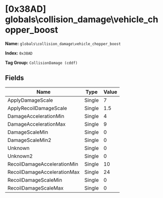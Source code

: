 # [0x38AD] globals\collision_damage\vehicle_chopper_boost

**Name:** ```globals\collision_damage\vehicle_chopper_boost```

**Index:** ```0x38AD```

**Tag Group:** ```CollisionDamage (cddf)```

## Fields

Name	| Type	| Value
---	|---	|---	|
ApplyDamageScale	|Single	|7
ApplyRecoilDamageScale	|Single	|1.5
DamageAccelerationMin	|Single	|4
DamageAccelerationMax	|Single	|9
DamageScaleMin	|Single	|0
DamageScaleMin2	|Single	|0
Unknown	|Single	|0
Unknown2	|Single	|0
RecoilDamageAccelerationMin	|Single	|10
RecoilDamageAccelerationMax	|Single	|24
RecoilDamageScaleMin	|Single	|0
RecoilDamageScaleMax	|Single	|0


